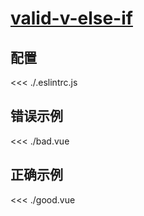 
# [valid-v-else-if](https://eslint.vuejs.org/rules/valid-v-else-if.html)

## 配置

<<< ./.eslintrc.js

## 错误示例

<<< ./bad.vue

## 正确示例

<<< ./good.vue
        